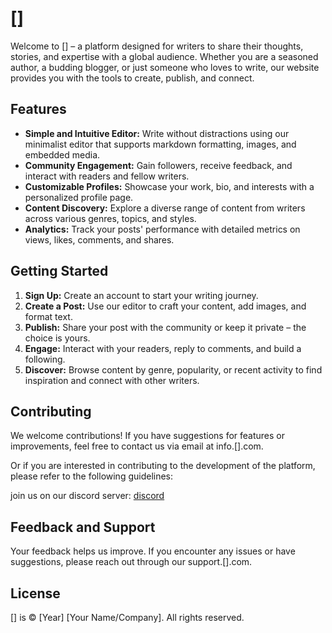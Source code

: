 # []

Welcome to [] – a platform designed for writers to share their thoughts, stories, and expertise with a global audience. Whether you are a seasoned author, a budding blogger, or just someone who loves to write, our website provides you with the tools to create, publish, and connect.

## Features

- **Simple and Intuitive Editor:** Write without distractions using our minimalist editor that supports markdown formatting, images, and embedded media.
- **Community Engagement:** Gain followers, receive feedback, and interact with readers and fellow writers.
- **Customizable Profiles:** Showcase your work, bio, and interests with a personalized profile page.
- **Content Discovery:** Explore a diverse range of content from writers across various genres, topics, and styles.
- **Analytics:** Track your posts' performance with detailed metrics on views, likes, comments, and shares.

## Getting Started

1. **Sign Up:** Create an account to start your writing journey.
2. **Create a Post:** Use our editor to craft your content, add images, and format text.
3. **Publish:** Share your post with the community or keep it private – the choice is yours.
4. **Engage:** Interact with your readers, reply to comments, and build a following.
5. **Discover:** Browse content by genre, popularity, or recent activity to find inspiration and connect with other writers.

## Contributing

We welcome contributions! If you have suggestions for features or improvements, feel free to contact us via email at info.[].com.

Or if you are interested in contributing to the development of the platform, please refer to the following guidelines:

join us on our discord server: [discord](https://discord.gg/)

## Feedback and Support

Your feedback helps us improve. If you encounter any issues or have suggestions, please reach out through our support.[].com.

## License

[] is © [Year] [Your Name/Company]. All rights reserved.
